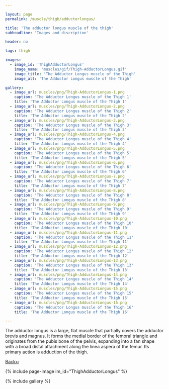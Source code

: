 ```yaml
---

layout: page
permalink: /muscle/thigh/adductorlongus/

title: 'The adductor longus muscle of the thigh'
subheadline: 'Images and discription'

header: no

tags: thigh

images:
  - image_id: 'ThighAdductorLongus'
    image_name: 'muscles/gif/Thigh-AdductorLongus.gif'
    image_title: 'The Adductor Longus muscle of the Thigh'
    image_alt: 'The Adductor Longus muscle of the Thigh' 

gallery:
  - image_url: muscles/png/Thigh-AdductorLongus-1.png
    caption: 'The Adductor Longus muscle of the Thigh 1'
    title: 'The Adductor Longus muscle of the Thigh 1'
  - image_url: muscles/png/Thigh-AdductorLongus-2.png
    caption: 'The Adductor Longus muscle of the Thigh 2'
    title: 'The Adductor Longus muscle of the Thigh 2'
  - image_url: muscles/png/Thigh-AdductorLongus-3.png
    caption: 'The Adductor Longus muscle of the Thigh 3'
    title: 'The Adductor Longus muscle of the Thigh 3'
  - image_url: muscles/png/Thigh-AdductorLongus-4.png
    caption: 'The Adductor Longus muscle of the Thigh 4'
    title: 'The Adductor Longus muscle of the Thigh 4'
  - image_url: muscles/png/Thigh-AdductorLongus-5.png
    caption: 'The Adductor Longus muscle of the Thigh 5'
    title: 'The Adductor Longus muscle of the Thigh 5'
  - image_url: muscles/png/Thigh-AdductorLongus-6.png
    caption: 'The Adductor Longus muscle of the Thigh 6'
    title: 'The Adductor Longus muscle of the Thigh 6'
  - image_url: muscles/png/Thigh-AdductorLongus-7.png
    caption: 'The Adductor Longus muscle of the Thigh 7'
    title: 'The Adductor Longus muscle of the Thigh 7'
  - image_url: muscles/png/Thigh-AdductorLongus-8.png
    caption: 'The Adductor Longus muscle of the Thigh 8'
    title: 'The Adductor Longus muscle of the Thigh 8'
  - image_url: muscles/png/Thigh-AdductorLongus-9.png
    caption: 'The Adductor Longus muscle of the Thigh 9'
    title: 'The Adductor Longus muscle of the Thigh 9'
  - image_url: muscles/png/Thigh-AdductorLongus-10.png
    caption: 'The Adductor Longus muscle of the Thigh 10'
    title: 'The Adductor Longus muscle of the Thigh 10'
  - image_url: muscles/png/Thigh-AdductorLongus-11.png
    caption: 'The Adductor Longus muscle of the Thigh 11'
    title: 'The Adductor Longus muscle of the Thigh 11'
  - image_url: muscles/png/Thigh-AdductorLongus-12.png
    caption: 'The Adductor Longus muscle of the Thigh 12'
    title: 'The Adductor Longus muscle of the Thigh 12'
  - image_url: muscles/png/Thigh-AdductorLongus-13.png
    caption: 'The Adductor Longus muscle of the Thigh 13'
    title: 'The Adductor Longus muscle of the Thigh 13'
  - image_url: muscles/png/Thigh-AdductorLongus-14.png
    caption: 'The Adductor Longus muscle of the Thigh 14'
    title: 'The Adductor Longus muscle of the Thigh 14'
  - image_url: muscles/png/Thigh-AdductorLongus-15.png
    caption: 'The Adductor Longus muscle of the Thigh 15'
    title: 'The Adductor Longus muscle of the Thigh 15'
  - image_url: muscles/png/Thigh-AdductorLongus-16.png
    caption: 'The Adductor Longus muscle of the Thigh 16'
    title: 'The Adductor Longus muscle of the Thigh 16'

---
```


The adductor longus is a large, flat muscle that partially covers the adductor brevis and magnus. It forms the medial border of the femoral triangle and originates from the pubis bone of the pelvis, expanding into a fan shape with a broad distal attachment along the linea aspera of the femur. Its primary action is adduction of the thigh.

[Back››](/muscle/thigh/medial/)

{% include page-image im_id="ThighAdductorLongus" %}

{% include gallery %}
